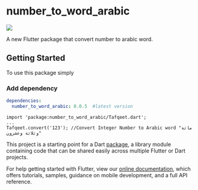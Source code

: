# number_to_word_arabic


<img src="https://www12.0zz0.com/2021/04/07/18/194365766.png">


A new Flutter package that convert number to arabic word.


## Getting Started

To use this package simply

### Add dependency
  ```yaml
  dependencies:
    number_to_word_arabic: 0.0.5  #latest version
  ``` 


 ```
import 'package:number_to_word_arabic/Tafqeet.dart';
 ...
 Tafqeet.convert('123'); //Convert Integer Number to Arabic word "مائة وثلاثة وعشرون"
 
 ```

This project is a starting point for a Dart
[package](https://flutter.dev/developing-packages/),
a library module containing code that can be shared easily across
multiple Flutter or Dart projects.

For help getting started with Flutter, view our 
[online documentation](https://flutter.dev/docs), which offers tutorials, 
samples, guidance on mobile development, and a full API reference.
